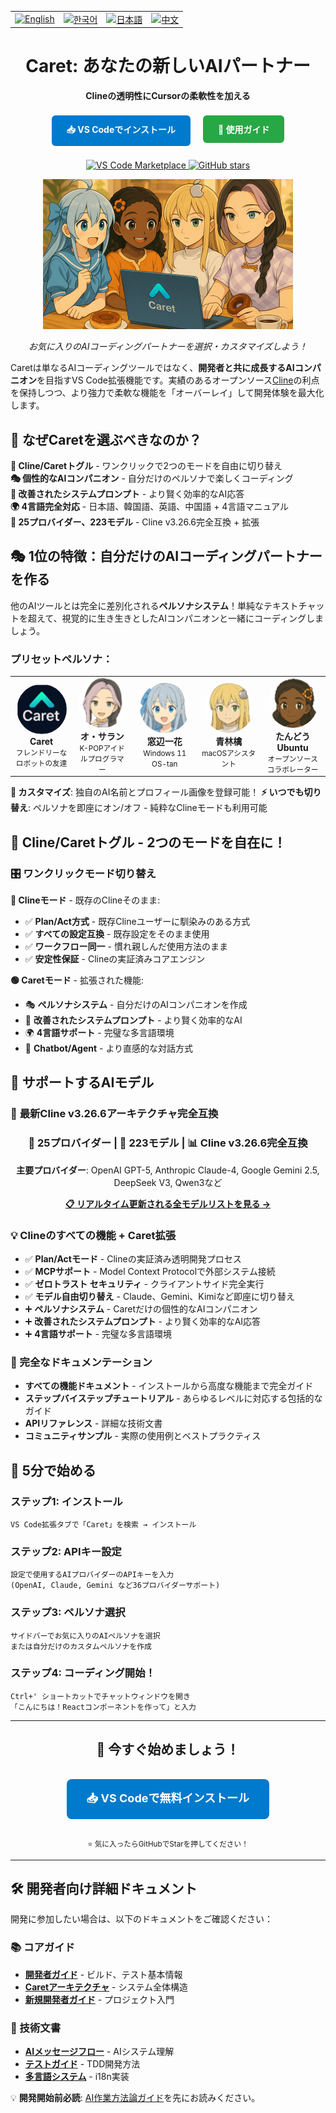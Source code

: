 
<div align="center">
<table>
    <tr>
      <td align="center">
        <a href="https://github.com/aicoding-caret/caret/blob/main/README.md">
            <img src="https://img.shields.io/badge/English-2563eb?style=for-the-badge&labelColor=1e40af" alt="English"/>
        </a>
      </td>
      <td align="center">
        <a href="https://github.com/aicoding-caret/caret/blob/main/caret-docs/ko/README.md">
          <img src="https://img.shields.io/badge/한국어-16a34a?style=for-the-badge&labelColor=15803d" alt="한국어"/>
        </a>
      </td>
      <td align="center">
        <a href="https://github.com/aicoding-caret/caret/blob/main/caret-docs/ja/README.md">
          <img src="https://img.shields.io/badge/日本語-ea580c?style=for-the-badge&labelColor=c2410c" alt="日本語"/>
        </a>
      </td>
      <td align="center">
        <a href="https://github.com/aicoding-caret/caret/blob/main/caret-docs/zh-cn/README.md">
          <img src="https://img.shields.io/badge/中文-dc2626?style=for-the-badge&labelColor=b91c1c" alt="中文"/>
        </a>
      </td>
    </tr>
  </table>
  <h1>Caret: あなたの新しいAIパートナー</h1>
  <p><strong>Clineの透明性にCursorの柔軟性を加える</strong></p>
  <!-- CTA Buttons -->
  <p>
    <a href="https://marketplace.visualstudio.com/items?itemName=caretive.caret" style="background: #007ACC; color: white; padding: 12px 24px; text-decoration: none; border-radius: 6px; font-weight: bold; display: inline-block; margin: 8px;">
      📥 VS Codeでインストール
    </a>
    <a href="https://docs.caret.team/ja/" style="background: #28a745; color: white; padding: 12px 24px; text-decoration: none; border-radius: 6px; font-weight: bold; display: inline-block; margin: 8px;">
      📖 使用ガイド
    </a>
  </p>
  
  <!-- Badges -->
  <p>
    <a href="https://marketplace.visualstudio.com/items?itemName=caretive.caret">
      <img src="https://img.shields.io/visual-studio-marketplace/v/caretive.caret.svg?color=blue&label=VS%20Code%20Marketplace" alt="VS Code Marketplace">
    </a>
    <a href="https://github.com/aicoding-caret/caret">
      <img src="https://img.shields.io/github/stars/aicoding-caret/caret.svg?style=social&label=Star" alt="GitHub stars">
    </a>
  </p>

  <!-- Persona Image at Top -->
  <img src="../../assets/template_characters/caret_illust.png" alt="Caret Personas" width="400"/>
  <p><em>お気に入りのAIコーディングパートナーを選択・カスタマイズしよう！</em></p>
</div>

Caretは単なるAIコーディングツールではなく、**開発者と共に成長するAIコンパニオン**を目指すVS Code拡張機能です。実績のあるオープンソース[Cline](https://github.com/cline/cline)の利点を保持しつつ、より強力で柔軟な機能を「オーバーレイ」して開発体験を最大化します。

## 🌟 なぜCaretを選ぶべきなのか？

**🔄 Cline/Caretトグル** - ワンクリックで2つのモードを自由に切り替え  
**🎭 個性的なAIコンパニオン** - 自分だけのペルソナで楽しくコーディング  
**🧠 改善されたシステムプロンプト** - より賢く効率的なAI応答  
**🌍 4言語完全対応** - 日本語、韓国語、英語、中国語 + 4言語マニュアル  
**🎯 25プロバイダー、223モデル** - Cline v3.26.6完全互換 + 拡張  

## 🎭 1位の特徴：自分だけのAIコーディングパートナーを作る

他のAIツールとは完全に差別化される**ペルソナシステム**！単純なテキストチャットを超えて、視覚的に生き生きとしたAIコンパニオンと一緒にコーディングしましょう。

### プリセットペルソナ：
<table>
<tr>
<td align="center" width="120">
  <img src="../../assets/template_characters/caret.png" width="80" style="border-radius: 50%;"/><br/>
  <strong>Caret</strong><br/>
  <small>フレンドリーなロボットの友達</small>
</td>
<td align="center" width="120">
  <img src="../../assets/template_characters/sarang.png" width="80" style="border-radius: 50%;"/><br/>
  <strong>オ・サラン</strong><br/>
  <small>K-POPアイドルプログラマー</small>
</td>
<td align="center" width="120">
  <img src="../../assets/template_characters/ichika.png" width="80" style="border-radius: 50%;"/><br/>
  <strong>窓辺一花</strong><br/>
  <small>Windows 11 OS-tan</small>
</td>
<td align="center" width="120">
  <img src="../../assets/template_characters/cyan.png" width="80" style="border-radius: 50%;"/><br/>
  <strong>青林檎</strong><br/>
  <small>macOSアシスタント</small>
</td>
<td align="center" width="120">
  <img src="../../assets/template_characters/ubuntu.png" width="80" style="border-radius: 50%;"/><br/>
  <strong>たんどう Ubuntu</strong><br/>
  <small>オープンソースコラボレーター</small>
</td>
</tr>
</table>

**🎨 カスタマイズ**: 独自のAI名前とプロフィール画像を登録可能！
**⚡ いつでも切り替え**: ペルソナを即座にオン/オフ - 純粋なClineモードも利用可能

## 🔄 Cline/Caretトグル - 2つのモードを自在に！

### 🎛️ **ワンクリックモード切り替え**

**🔵 Clineモード** - 既存のClineそのまま:
- ✅ **Plan/Act方式** - 既存Clineユーザーに馴染みのある方式
- ✅ **すべての設定互換** - 既存設定をそのまま使用
- ✅ **ワークフロー同一** - 慣れ親しんだ使用方法のまま
- ✅ **安定性保証** - Clineの実証済みコアエンジン

**🟢 Caretモード** - 拡張された機能:
- 🎭 **ペルソナシステム** - 自分だけのAIコンパニオンを作成
- 🧠 **改善されたシステムプロンプト** - より賢く効率的なAI
- 🌍 **4言語サポート** - 完璧な多言語環境
- 🎯 **Chatbot/Agent** - より直感的な対話方式

## 🎯 サポートするAIモデル 

### 🚀 **最新Cline v3.26.6アーキテクチャ完全互換**

<div align="center">
  <h3>🎯 <strong>25プロバイダー</strong> | 🤖 <strong>223モデル</strong> | 📊 <strong>Cline v3.26.6完全互換</strong></h3>
  
  **主要プロバイダー**: OpenAI GPT-5, Anthropic Claude-4, Google Gemini 2.5, DeepSeek V3, Qwen3など
  
  <a href="../development/support-model-list.mdx">
    <strong>📋 リアルタイム更新される全モデルリストを見る →</strong>
  </a>
</div>

### 💡 **Clineのすべての機能 + Caret拡張**
- ✅ **Plan/Actモード** - Clineの実証済み透明開発プロセス
- ✅ **MCPサポート** - Model Context Protocolで外部システム接続
- ✅ **ゼロトラスト セキュリティ** - クライアントサイド完全実行
- ✅ **モデル自由切り替え** - Claude、Gemini、Kimiなど即座に切り替え
- ➕ **ペルソナシステム** - Caretだけの個性的なAIコンパニオン
- ➕ **改善されたシステムプロンプト** - より賢く効率的なAI応答
- ➕ **4言語サポート** - 完璧な多言語環境

### 📖 完全なドキュメンテーション
- **すべての機能ドキュメント** - インストールから高度な機能まで完全ガイド
- **ステップバイステップチュートリアル** - あらゆるレベルに対応する包括的なガイド
- **APIリファレンス** - 詳細な技術文書
- **コミュニティサンプル** - 実際の使用例とベストプラクティス

## 🚀 5分で始める

### ステップ1: インストール
```
VS Code拡張タブで「Caret」を検索 → インストール
```

### ステップ2: APIキー設定  
```
設定で使用するAIプロバイダーのAPIキーを入力
(OpenAI, Claude, Gemini など36プロバイダーサポート)
```

### ステップ3: ペルソナ選択
```
サイドバーでお気に入りのAIペルソナを選択
または自分だけのカスタムペルソナを作成
```

### ステップ4: コーディング開始！
```
Ctrl+' ショートカットでチャットウィンドウを開き
「こんにちは！Reactコンポーネントを作って」と入力
```

---

<div align="center">
  <h2>🎯 今すぐ始めましょう！</h2>
  
  <a href="https://marketplace.visualstudio.com/items?itemName=caretive.caret" style="background: #007ACC; color: white; padding: 16px 32px; text-decoration: none; border-radius: 8px; font-weight: bold; font-size: 18px; display: inline-block; margin: 16px;">
    📥 VS Codeで無料インストール
  </a>
  
  <p><small>⭐ 気に入ったらGitHubでStarを押してください！</small></p>
</div>

---

## 🛠️ 開発者向け詳細ドキュメント

開発に参加したい場合は、以下のドキュメントをご確認ください：

### 📚 コアガイド
- **[開発者ガイド](../../DEVELOPER_GUIDE.md)** - ビルド、テスト基本情報
- **[Caretアーキテクチャ](../development/caret-architecture-and-implementation-guide.mdx)** - システム全体構造
- **[新規開発者ガイド](../development/new-developer-guide.mdx)** - プロジェクト入門

### 🔧 技術文書
- **[AIメッセージフロー](../development/ai-message-flow-guide.mdx)** - AIシステム理解
- **[テストガイド](../development/testing-guide.mdx)** - TDD開発方法
- **[多言語システム](../development/locale.mdx)** - i18n実装

💡 **開発開始前必読**: [AI作業方法論ガイド](../guides/ai-work-method-guide.mdx)を先にお読みください。